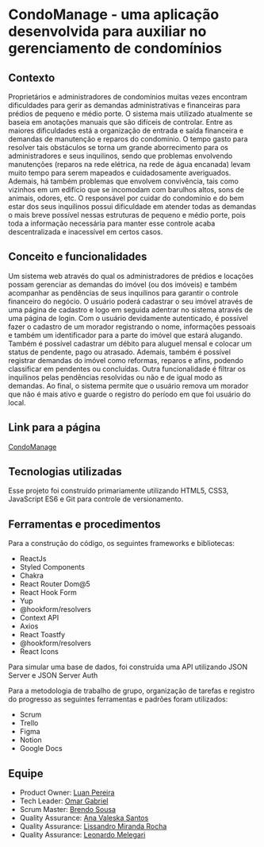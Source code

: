 # CondoManage - uma aplicação desenvolvida para auxiliar no gerenciamento de condomínios

## Contexto

<p>Proprietários e administradores de condomínios muitas vezes encontram dificuldades para gerir as demandas administrativas e financeiras para prédios de pequeno e médio porte. O sistema mais utilizado atualmente se baseia em anotações manuais que são difíceis de controlar. Entre as maiores dificuldades está a organização de entrada e saída financeira e demandas de manutenção e reparos do condomínio. O tempo gasto para resolver tais obstáculos se torna um grande aborrecimento para os administradores e seus inquilinos, sendo que problemas envolvendo manutenções (reparos na rede elétrica, na rede de água encanada) levam muito tempo para serem mapeados e cuidadosamente averiguados. Ademais, há também problemas que envolvem convivência, tais como vizinhos em um edifício que se incomodam com barulhos altos, sons de animais, odores, etc. O responsável por cuidar do condomínio e do bem estar dos seus inquilinos possui dificuldade em atender todas as demandas o mais breve possível nessas estruturas de pequeno e médio porte, pois toda a informação necessária para manter esse controle acaba descentralizada e inacessível em certos casos.<p/>


## Conceito e funcionalidades

<p>Um sistema web através do qual os administradores de prédios e locações possam gerenciar as demandas do imóvel (ou dos imóveis) e também acompanhar as pendências de seus inquilinos para garantir o controle financeiro do negócio. O usuário poderá cadastrar o seu imóvel através de uma página de cadastro e logo em seguida adentrar no sistema através de uma página de login. Com o usuário devidamente autenticado, é possível fazer o cadastro de um morador registrando o nome, informações pessoais e também um identificador para a parte do imóvel que estará alugando. Também é possível cadastrar um débito para aluguel mensal e colocar um status de pendente, pago ou atrasado. Ademais, também é possível registrar demandas do imóvel como reformas, reparos e afins, podendo classificar em pendentes ou concluídas. Outra funcionalidade é filtrar os inquilinos pelas pendências resolvidas ou não e de igual modo as demandas. Ao final, o sistema permite que o usuário remova um morador que não é mais ativo e guarde o registro do período em que foi usuário do local.
</p>

<h2>Link para a página</h2>
<a href="https://condomanage-kappa.vercel.app/">CondoManage<a/>
  
## Tecnologias utilizadas

<p>Esse projeto foi construído primariamente utilizando HTML5, CSS3, JavaScript ES6 e Git para controle de versionamento.</p>
  
## Ferramentas e procedimentos

  <p>Para a construção do código, os seguintes frameworks e bibliotecas:</p>
  <ul>
    <li>ReactJs</li>
    <li>Styled Components</li>
    <li>Chakra</li>
    <li>React Router Dom@5</li>
    <li>React Hook Form</li>
    <li>Yup</li>
    <li>@hookform/resolvers</li>
    <li>Context API</li>
    <li>Axios</li>
    <li>React Toastfy</li>
    <li>@hookform/resolvers</li>
    <li>React Icons</li>
  </ul>
  
  <p>Para simular uma base de dados, foi construída uma API utilizando JSON Server e JSON Server Auth</p>
  
  <p>Para a metodologia de trabalho de grupo, organização de tarefas e registro do progresso as seguintes ferramentas e padrões foram utilizados:</p>
  <ul>
    <li>Scrum</li>
    <li>Trello</li>
    <li>Figma</li>
    <li>Notion</li>
    <li>Google Docs</li>
  </ul>

## Equipe
  
  - Product Owner: <a href="https://github.com/LuanPBS98">Luan Pereira</a>
  - Tech Leader: <a href="https://github.com/omarcolombari">Omar Gabriel</a>
  - Scrum Master: <a href="https://github.com/brendosousa">Brendo Sousa</a>
  - Quality Assurance: <a href="https://github.com/anavaleska2908">Ana Valeska Santos</a>
  - Quality Assurance: <a href="https://github.com/lissandrojs">Lissandro Miranda Rocha</a>
  - Quality Assurance: <a href="https://github.com/leomelegari">Leonardo Melegari</a>
  

